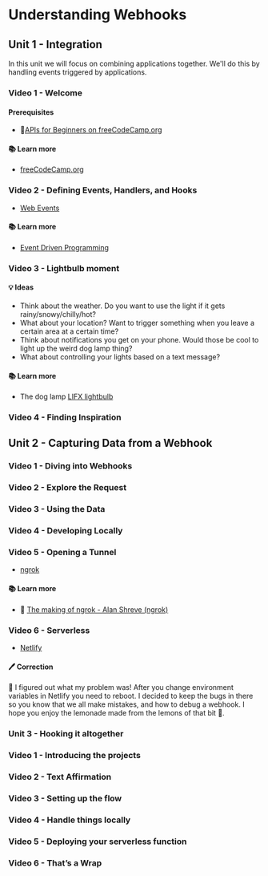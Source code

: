 # Understanding Webhooks

## Unit 1  - Integration

In this unit we will focus on combining applications together. We'll do this by handling events triggered by applications.

### Video 1 - Welcome

#### Prerequisites

* 🎥[APIs for Beginners on freeCodeCamp.org](https://www.youtube.com/watch?v=GZvSYJDk-us&feature=youtu.be)

#### 📚 Learn more

* [freeCodeCamp.org](https://freecodecamp.org)

### Video 2 - Defining Events, Handlers, and Hooks

* [Web Events](https://developer.mozilla.org/en-US/docs/Web/Events)

#### 📚 Learn more

* [Event Driven Programming](https://wiki.c2.com/?EventDrivenProgramming)


### Video 3 - Lightbulb moment

#### 💡 Ideas

* Think about the weather. Do you want to use the light if it gets rainy/snowy/chilly/hot?
* What about your location? Want to trigger something when you leave a certain area at a certain time?
* Think about notifications you get on your phone. Would those be cool to light up the weird dog lamp thing?
* What about controlling your lights based on a text message?

#### 📚 Learn more

* The dog lamp [LIFX lightbulb](https://www.lifx.com/collections/lights/products/lifx-mini-color)

### Video 4 - Finding Inspiration

## Unit 2 - Capturing Data from a Webhook

### Video 1 - Diving into Webhooks

### Video 2 - Explore the Request

### Video 3 - Using the Data

### Video 4 - Developing Locally

### Video 5 - Opening a Tunnel

* [ngrok](https://ngrok.com)

#### 📚 Learn more

* 🎥 [The making of ngrok - Alan Shreve (ngrok)](https://www.youtube.com/watch?v=F_xNOVY96Ng)

### Video 6 - Serverless

* [Netlify](https://www.netlify.com)

#### 🖊 Correction

📓 I figured out what my problem was! After you change environment variables in Netlify you need to reboot. I decided to keep the bugs in there so you know that we all make mistakes, and how to debug a webhook. I hope you enjoy the lemonade made from the lemons of that bit 🍋.

### Unit 3 - Hooking it altogether

### Video 1 - Introducing the projects

### Video 2 - Text Affirmation

### Video 3 - Setting up the flow

### Video 4 - Handle things locally

### Video 5 - Deploying your serverless function

### Video 6 - That’s a Wrap
